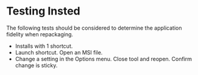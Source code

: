# Testing Insted

The following tests should be considered to determine the application fidelity when repackaging.

* Installs with 1 shortcut.
* Launch shortcut. Open an MSI file.
* Change a setting in the Options menu. Close tool and reopen. Confirm change is sticky.

